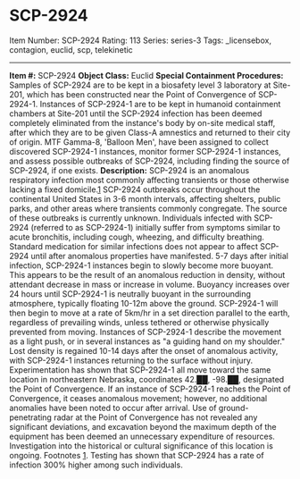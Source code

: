 # SCP-2924
Item Number: SCP-2924
Rating: 113
Series: series-3
Tags: _licensebox, contagion, euclid, scp, telekinetic

---

**Item #:** SCP-2924
**Object Class:** Euclid
**Special Containment Procedures:** Samples of SCP-2924 are to be kept in a biosafety level 3 laboratory at Site-201, which has been constructed near the Point of Convergence of SCP-2924-1. Instances of SCP-2924-1 are to be kept in humanoid containment chambers at Site-201 until the SCP-2924 infection has been deemed completely eliminated from the instance's body by on-site medical staff, after which they are to be given Class-A amnestics and returned to their city of origin. MTF Gamma-8, 'Balloon Men', have been assigned to collect discovered SCP-2924-1 instances, monitor former SCP-2924-1 instances, and assess possible outbreaks of SCP-2924, including finding the source of SCP-2924, if one exists.
**Description:** SCP-2924 is an anomalous respiratory infection most commonly affecting transients or those otherwise lacking a fixed domicile.[1](javascript:;) SCP-2924 outbreaks occur throughout the continental United States in 3-6 month intervals, affecting shelters, public parks, and other areas where transients commonly congregate. The source of these outbreaks is currently unknown. Individuals infected with SCP-2924 (referred to as SCP-2924-1) initially suffer from symptoms similar to acute bronchitis, including cough, wheezing, and difficulty breathing. Standard medication for similar infections does not appear to affect SCP-2924 until after anomalous properties have manifested.
5-7 days after initial infection, SCP-2924-1 instances begin to slowly become more buoyant. This appears to be the result of an anomalous reduction in density, without attendant decrease in mass or increase in volume. Buoyancy increases over 24 hours until SCP-2924-1 is neutrally buoyant in the surrounding atmosphere, typically floating 10-12m above the ground. SCP-2924-1 will then begin to move at a rate of 5km/hr in a set direction parallel to the earth, regardless of prevailing winds, unless tethered or otherwise physically prevented from moving. Instances of SCP-2924-1 describe the movement as a light push, or in several instances as "a guiding hand on my shoulder." Lost density is regained 10-14 days after the onset of anomalous activity, with SCP-2924-1 instances returning to the surface without injury.
Experimentation has shown that SCP-2924-1 all move toward the same location in northeastern Nebraska, coordinates 42.██, -98.██, designated the Point of Convergence. If an instance of SCP-2924-1 reaches the Point of Convergence, it ceases anomalous movement; however, no additional anomalies have been noted to occur after arrival. Use of ground-penetrating radar at the Point of Convergence has not revealed any significant deviations, and excavation beyond the maximum depth of the equipment has been deemed an unnecessary expenditure of resources. Investigation into the historical or cultural significance of this location is ongoing.
Footnotes
[1](javascript:;). Testing has shown that SCP-2924 has a rate of infection 300% higher among such individuals.
